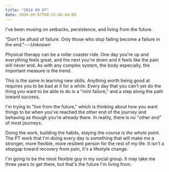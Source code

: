```yaml
---
title: "2024 09 07"
date: 2024-09-07T08:25:46-04:00
---
```


I've been musing on setbacks, persistence, and living from the future.

"Don’t be afraid of failure. Only those who stop failing become a failure in the
end."---*Unknown*

Physical therapy can be a roller coaster ride. One day you're up and everything
feels great, and the next you're down and it feels like the pain will never end.
As with any complex system, the body especially, the important measure is the
*trend*.

This is the same in learning new skills. Anything worth being good at requires
you to be bad at it for a while. Every day that you can't yet do the thing you
want to be able to do is a "mini failure," and a step along the path toward
success.

I'm trying to "live from the future," which is thinking about how you want
things to be when you've reached the other end of the journey and behaving as
though you're already there. In reality, there is no "other end" of most
journeys.

Doing the work, building the habits, staying the course *is the whole point*.
The PT work that I'm doing every day is something that will make me a stronger,
more flexible, more resilient person for the rest of my life. It isn't a stopgap
toward recovery from pain, it's a lifestyle change.

I'm going to be the most flexible guy in my social group. It may take me three
years to get there, but that's the future I'm living from.
